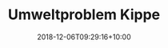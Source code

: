 ---
title: 'Umweltproblem Kippe'
date: 2018-12-06T09:29:16+10:00
layout: 'umweltproblemkippe'
heroHeading: 'Umweltproblem Kippe'
heroSubHeading: "Es gibt viele dramatische Umweltschäden, die durch weggeworfene Kippenstummel verursacht werden"
heroBackground: 'images/aufklaerung.jpg'
---